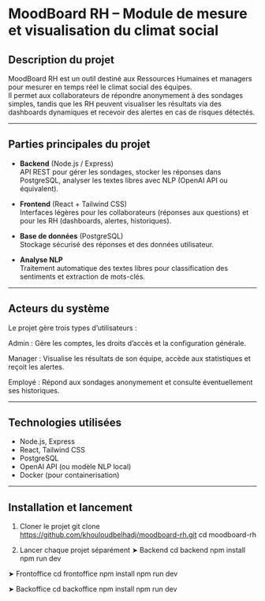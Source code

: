 # MoodBoard RH – Module de mesure et visualisation du climat social

## Description du projet

MoodBoard RH est un outil destiné aux Ressources Humaines et managers pour mesurer en temps réel le climat social des équipes.  
Il permet aux collaborateurs de répondre anonymement à des sondages simples, tandis que les RH peuvent visualiser les résultats via des dashboards dynamiques et recevoir des alertes en cas de risques détectés.

---

## Parties principales du projet

- **Backend** (Node.js / Express)  
  API REST pour gérer les sondages, stocker les réponses dans PostgreSQL, analyser les textes libres avec NLP (OpenAI API ou équivalent).

- **Frontend** (React + Tailwind CSS)  
  Interfaces légères pour les collaborateurs (réponses aux questions) et pour les RH (dashboards, alertes, historiques).

- **Base de données** (PostgreSQL)  
  Stockage sécurisé des réponses et des données utilisateur.

- **Analyse NLP**  
  Traitement automatique des textes libres pour classification des sentiments et extraction de mots-clés.

---

## Acteurs du système
Le projet gère trois types d’utilisateurs :

Admin : Gère les comptes, les droits d’accès et la configuration générale.

Manager : Visualise les résultats de son équipe, accède aux statistiques et reçoit les alertes.

Employé : Répond aux sondages anonymement et consulte éventuellement ses historiques.

---

## Technologies utilisées

- Node.js, Express  
- React, Tailwind CSS  
- PostgreSQL  
- OpenAI API (ou modèle NLP local)  
- Docker (pour containerisation)

---

## Installation et lancement
1. Cloner le projet
git clone https://github.com/khouloudbelhadj/moodboard-rh.git
cd moodboard-rh

2. Lancer chaque projet séparément
➤ Backend
cd backend
npm install
npm run dev

➤ Frontoffice
cd frontoffice
npm install
npm run dev

➤ Backoffice
cd backoffice
npm install
npm run dev
